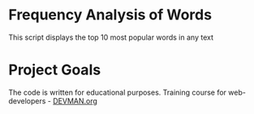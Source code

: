 # Frequency Analysis of Words

This script displays the top 10 most popular words in any text

# Project Goals

The code is written for educational purposes. Training course for web-developers - [DEVMAN.org](https://devman.org)
